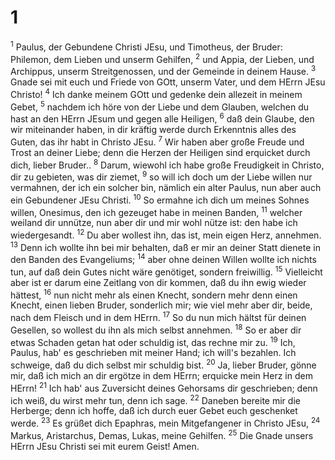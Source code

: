 # 1
<sup>1</sup> Paulus, der Gebundene Christi JEsu, und Timotheus, der Bruder: Philemon, dem Lieben und unserm Gehilfen, <sup>2</sup> und Appia, der Lieben, und Archippus, unserm Streitgenossen, und der Gemeinde in deinem Hause. <sup>3</sup> Gnade sei mit euch und Friede von GOtt, unserm Vater, und dem HErrn JEsu Christo! <sup>4</sup> Ich danke meinem GOtt und gedenke dein allezeit in meinem Gebet, <sup>5</sup> nachdem ich höre von der Liebe und dem Glauben, welchen du hast an den HErrn JEsum und gegen alle Heiligen, <sup>6</sup> daß dein Glaube, den wir miteinander haben, in dir kräftig werde durch Erkenntnis alles des Guten, das ihr habt in Christo JEsu. <sup>7</sup> Wir haben aber große Freude und Trost an deiner Liebe; denn die Herzen der Heiligen sind erquicket durch dich, lieber Bruder.. <sup>8</sup> Darum, wiewohl ich habe große Freudigkeit in Christo, dir zu gebieten, was dir ziemet, <sup>9</sup> so will ich doch um der Liebe willen nur vermahnen, der ich ein solcher bin, nämlich ein alter Paulus, nun aber auch ein Gebundener JEsu Christi. <sup>10</sup> So ermahne ich dich um meines Sohnes willen, Onesimus, den ich gezeuget habe in meinen Banden, <sup>11</sup> welcher weiland dir unnütze, nun aber dir und mir wohl nütze ist: den habe ich wiedergesandt. <sup>12</sup> Du aber wollest ihn, das ist, mein eigen Herz, annehmen. <sup>13</sup> Denn ich wollte ihn bei mir behalten, daß er mir an deiner Statt dienete in den Banden des Evangeliums; <sup>14</sup> aber ohne deinen Willen wollte ich nichts tun, auf daß dein Gutes nicht wäre genötiget, sondern freiwillig. <sup>15</sup> Vielleicht aber ist er darum eine Zeitlang von dir kommen, daß du ihn ewig wieder hättest, <sup>16</sup> nun nicht mehr als einen Knecht, sondern mehr denn einen Knecht, einen lieben Bruder, sonderlich mir; wie viel mehr aber dir, beide, nach dem Fleisch und in dem HErrn. <sup>17</sup> So du nun mich hältst für deinen Gesellen, so wollest du ihn als mich selbst annehmen. <sup>18</sup> So er aber dir etwas Schaden getan hat oder schuldig ist, das rechne mir zu. <sup>19</sup> Ich, Paulus, hab' es geschrieben mit meiner Hand; ich will's bezahlen. Ich schweige, daß du dich selbst mir schuldig bist. <sup>20</sup> Ja, lieber Bruder, gönne mir, daß ich mich an dir ergötze in dem HErrn; erquicke mein Herz in dem HErrn! <sup>21</sup> Ich hab' aus Zuversicht deines Gehorsams dir geschrieben; denn ich weiß, du wirst mehr tun, denn ich sage. <sup>22</sup> Daneben bereite mir die Herberge; denn ich hoffe, daß ich durch euer Gebet euch geschenket werde. <sup>23</sup> Es grüßet dich Epaphras, mein Mitgefangener in Christo JEsu, <sup>24</sup> Markus, Aristarchus, Demas, Lukas, meine Gehilfen. <sup>25</sup> Die Gnade unsers HErrn JEsu Christi sei mit eurem Geist! Amen.